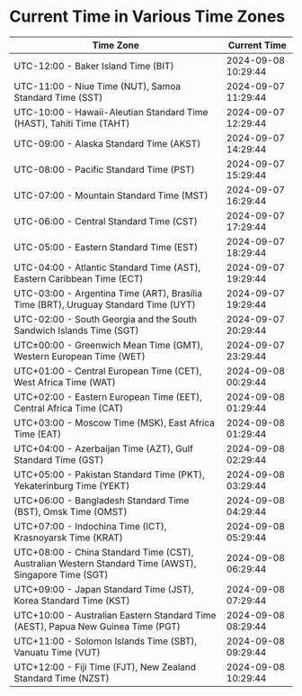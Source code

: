 # Current Time in Various Time Zones

| Time Zone | Current Time |
|-----------|--------------|
| UTC-12:00 - Baker Island Time (BIT) | 2024-09-08 10:29:44 |
| UTC-11:00 - Niue Time (NUT), Samoa Standard Time (SST) | 2024-09-07 11:29:44 |
| UTC-10:00 - Hawaii-Aleutian Standard Time (HAST), Tahiti Time (TAHT) | 2024-09-07 12:29:44 |
| UTC-09:00 - Alaska Standard Time (AKST) | 2024-09-07 14:29:44 |
| UTC-08:00 - Pacific Standard Time (PST) | 2024-09-07 15:29:44 |
| UTC-07:00 - Mountain Standard Time (MST) | 2024-09-07 16:29:44 |
| UTC-06:00 - Central Standard Time (CST) | 2024-09-07 17:29:44 |
| UTC-05:00 - Eastern Standard Time (EST) | 2024-09-07 18:29:44 |
| UTC-04:00 - Atlantic Standard Time (AST), Eastern Caribbean Time (ECT) | 2024-09-07 19:29:44 |
| UTC-03:00 - Argentina Time (ART), Brasília Time (BRT), Uruguay Standard Time (UYT) | 2024-09-07 19:29:44 |
| UTC-02:00 - South Georgia and the South Sandwich Islands Time (SGT) | 2024-09-07 20:29:44 |
| UTC±00:00 - Greenwich Mean Time (GMT), Western European Time (WET) | 2024-09-07 23:29:44 |
| UTC+01:00 - Central European Time (CET), West Africa Time (WAT) | 2024-09-08 00:29:44 |
| UTC+02:00 - Eastern European Time (EET), Central Africa Time (CAT) | 2024-09-08 01:29:44 |
| UTC+03:00 - Moscow Time (MSK), East Africa Time (EAT) | 2024-09-08 01:29:44 |
| UTC+04:00 - Azerbaijan Time (AZT), Gulf Standard Time (GST) | 2024-09-08 02:29:44 |
| UTC+05:00 - Pakistan Standard Time (PKT), Yekaterinburg Time (YEKT) | 2024-09-08 03:29:44 |
| UTC+06:00 - Bangladesh Standard Time (BST), Omsk Time (OMST) | 2024-09-08 04:29:44 |
| UTC+07:00 - Indochina Time (ICT), Krasnoyarsk Time (KRAT) | 2024-09-08 05:29:44 |
| UTC+08:00 - China Standard Time (CST), Australian Western Standard Time (AWST), Singapore Time (SGT) | 2024-09-08 06:29:44 |
| UTC+09:00 - Japan Standard Time (JST), Korea Standard Time (KST) | 2024-09-08 07:29:44 |
| UTC+10:00 - Australian Eastern Standard Time (AEST), Papua New Guinea Time (PGT) | 2024-09-08 08:29:44 |
| UTC+11:00 - Solomon Islands Time (SBT), Vanuatu Time (VUT) | 2024-09-08 09:29:44 |
| UTC+12:00 - Fiji Time (FJT), New Zealand Standard Time (NZST) | 2024-09-08 10:29:44 |

